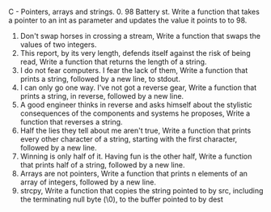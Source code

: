 C - Pointers, arrays and strings.
0. 98 Battery st. Write a function that takes a pointer to an int as parameter and updates the value it points to to 98.
1. Don't swap horses in crossing a stream, Write a function that swaps the values of two integers.
2. This report, by its very length, defends itself against the risk of being read, Write a function that returns the length of a string.
3. I do not fear computers. I fear the lack of them, Write a function that prints a string, followed by a new line, to stdout.
4. I can only go one way. I've not got a reverse gear, Write a function that prints a string, in reverse, followed by a new line.
5. A good engineer thinks in reverse and asks himself about the stylistic consequences of the components and systems he proposes, Write a function that reverses a string.
6. Half the lies they tell about me aren't true, Write a function that prints every other character of a string, starting with the first character, followed by a new line.
7. Winning is only half of it. Having fun is the other half, Write a function that prints half of a string, followed by a new line.
8. Arrays are not pointers, Write a function that prints n elements of an array of integers, followed by a new line.
9. strcpy, Write a function that copies the string pointed to by src, including the terminating null byte (\0), to the buffer pointed to by dest

